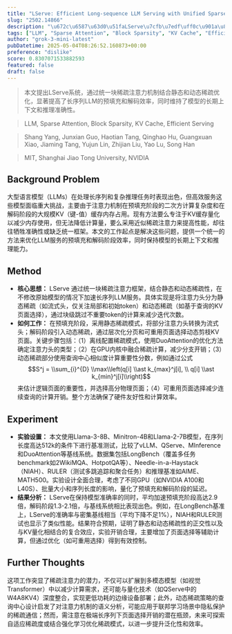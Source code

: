 ```yaml
---
title: "LServe: Efficient Long-sequence LLM Serving with Unified Sparse Attention"
slug: "2502.14866"
description: "\u672c\u6587\u63d0\u51faLServe\u7cfb\u7edf\uff0c\u901a\u8fc7\u7edf\u4e00\u5757\u7a00\u758f\u6ce8\u610f\u529b\u673a\u5236\u7ed3\u5408\u9759\u6001\u548c\u52a8\u6001\u7a00\u758f\u4f18\u5316\uff0c\u663e\u8457\u63d0\u9ad8\u4e86\u957f\u5e8f\u5217LLM\u7684\u9884\u586b\u5145\u548c\u89e3\u7801\u6548\u7387\uff0c\u540c\u65f6\u7ef4\u6301\u4e86\u6a21\u578b\u7684\u957f\u671f\u4e0a\u4e0b\u6587\u548c\u63a8\u7406\u51c6\u786e\u6027\u3002"
tags: ["LLM", "Sparse Attention", "Block Sparsity", "KV Cache", "Efficient Serving"]
author: "grok-3-mini-latest"
pubDatetime: 2025-05-04T08:26:52.160873+00:00
preference: "dislike"
score: 0.8307071533882593
featured: false
draft: false
---
```


> 本文提出LServe系统，通过统一块稀疏注意力机制结合静态和动态稀疏优化，显著提高了长序列LLM的预填充和解码效率，同时维持了模型的长期上下文和推理准确性。

> LLM, Sparse Attention, Block Sparsity, KV Cache, Efficient Serving 

> Shang Yang, Junxian Guo, Haotian Tang, Qinghao Hu, Guangxuan Xiao, Jiaming Tang, Yujun Lin, Zhijian Liu, Yao Lu, Song Han

> MIT, Shanghai Jiao Tong University, NVIDIA 

## Background Problem

大型语言模型（LLMs）在处理长序列和复杂推理任务时表现出色，但高效服务这些模型面临重大挑战，主要由于注意力机制在预填充阶段的二次方计算复杂度和在解码阶段的大规模KV（键-值）缓存内存占用。现有方法要么专注于KV缓存量化以减少内存使用，但无法降低计算量，要么采用近似稀疏注意力来提高性能，却往往牺牲准确性或缺乏统一框架。本文的工作起点是解决这些问题，提供一个统一的方法来优化LLM服务的预填充和解码阶段效率，同时保持模型的长期上下文和推理能力。

## Method

* **核心思想：** LServe 通过统一块稀疏注意力框架，结合静态和动态稀疏性，在不修改原始模型的情况下加速长序列LLM服务。具体实现是将注意力头分为静态稀疏（如流式头，仅关注局部和初始token）和动态稀疏（如基于查询的KV页面选择），通过块级跳过不重要token的计算来减少迭代次数。
* **如何工作：** 在预填充阶段，采用静态稀疏模式，将部分注意力头转换为流式头；解码阶段引入动态稀疏，通过层次化分页和可重用页面选择动态剪枝KV页面。关键步骤包括：（1）离线配置稀疏模式，使用DuoAttention的优化方法确定注意力头的类型；（2）在GPU内核中融合稀疏计算，减少分支开销；（3）动态稀疏部分使用查询中心相似度计算重要性分数，例如通过公式 $$S^j = \\sum_{i}^{D} \\max\\left(q[i] \\ast k_{max}^j[i], \\ q[i] \\ast k_{min}^j[i]\\right)$$ 来估计逻辑页面的重要性，并选择高分物理页面；（4）可重用页面选择减少连续查询的计算开销。整个方法确保了硬件友好性和计算效率。

## Experiment

* **实验设置：** 本文使用Llama-3-8B、Minitron-4B和Llama-2-7B模型，在序列长度高达512k的条件下进行基准测试，比较了vLLM、QServe、MInference和DuoAttention等基线系统。数据集包括LongBench（覆盖多任务benchmark如2WikiMQA、HotpotQA等）、Needle-in-a-Haystack（NIAH）、RULER（测试多跳追踪和聚合任务）和推理基准如AIME、MATH500。实验设计全面合理，考虑了不同GPU（如NVIDIA A100和L40S）、批量大小和序列长度的影响，量化了预填充和解码阶段的延迟。
* **结果分析：** LServe在保持模型准确率的同时，平均加速预填充阶段高达2.9倍，解码阶段1.3-2.1倍，与基线系统相比表现出色。例如，在LongBench基准上，LServe的准确率与密集基线相当（平均下降不足1%），NIAH和RULER测试也显示了类似性能。结果符合预期，证明了静态和动态稀疏性的正交性以及与KV量化相结合的复合效应，实验开销合理，主要增加了页面选择等辅助计算，但通过优化（如可重用选择）得到有效控制。

## Further Thoughts 

这项工作突显了稀疏注意力的潜力，不仅可以扩展到多模态模型（如视觉Transformer）中以减少计算需求，还可能与量化技术（如QServe中的W4A8KV4）深度整合，实现更低功耗的边缘设备部署；此外，动态稀疏策略的查询中心设计启发了对注意力机制的语义分析，可能应用于联邦学习场景中隐私保护的稀疏通信；然而，需注意在极端长序列下页面选择开销的潜在瓶颈，未来可探索自适应稀疏度或结合强化学习优化稀疏模式，以进一步提升泛化性和效率。
